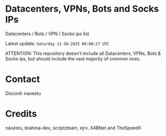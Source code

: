# Datacenters, VPNs, Bots and Socks IPs
 
Datacenters / Bots / VPN / Socks ips list

Latest update: `Saturday 11-10-2025 09:00:27 UTC` 

ATTENTION: This repository doesn't include all Datacenters, VPNs, Bots & Socks ips, 
but should include the vast majority of common ones.

# Contact
Discord: naoestu

# Credits
nãoéstu, brahma-dev, scriptzteam, ejrv, X4BNet and TheSpeedX
